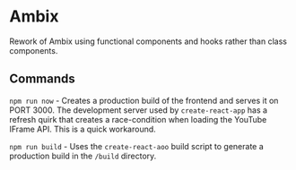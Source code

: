 # Ambix

Rework of Ambix using functional components and hooks rather than class components. 

## Commands

`npm run now` - Creates a production build of the frontend and serves it on PORT 3000. The development server used by `create-react-app` has a refresh quirk that creates a race-condition when loading the YouTube IFrame API. This is a quick workaround. 

`npm run build` - Uses the `create-react-aoo` build script to generate a production build in the `/build` directory.